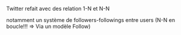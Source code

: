 Twitter refait avec des relation 1-N et N-N

notamment un système de followers-followings entre users (N-N en boucle!!! => Via un modèle Follow)